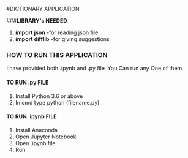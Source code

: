 #DICTIONARY APPLICATION

###**LIBRARY's NEEDED**

1. **import json** -for reading json file
2. **import difflib** -for giving suggestions 


### **HOW TO RUN THIS APPLICATION** 

I have provided both .ipynb and .py file .You Can run any One of them

#### TO RUN .py FILE
1. Install Python 3.6 or above 
2. In cmd type       python (filename.py)
 
#### TO RUN .ipynb FILE
1. Install Anaconda 
2. Open Jupyter Notebook
3. Open .ipynb file 
4. Run 

